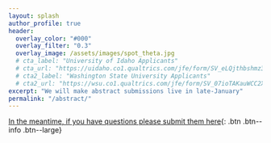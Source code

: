 ```yaml
---
layout: splash
author_profile: true
header:
  overlay_color: "#000"
  overlay_filter: "0.3"
  overlay_image: /assets/images/spot_theta.jpg
  # cta_label: "University of Idaho Applicants"
  # cta_url: "https://uidaho.co1.qualtrics.com/jfe/form/SV_eLQjthbshmz3bNz"
  # cta2_label: "Washington State University Applicants"
  # cta2_url: "https://wsu.co1.qualtrics.com/jfe/form/SV_07ioTAKauWCC2X3"
excerpt: "We will make abstract submissions live in late-January"
permalink: "/abstract/"
---
```


[In the meantime, if you have questions please submit them here](https://futurevandals.uidaho.edu/register/?id=c6162e10-cb08-4c3e-83fd-08a7fe968943){: .btn .btn--info .btn--large}

